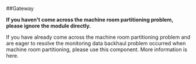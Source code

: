 ##Gateway

**If you haven't come across the machine room partitioning problem, please ignore the module directly.**

If you have already come across the machine room partitioning problem and are eager to resolve the monitoring data backhaul problem occurred when machine room partitioning, please use this component. More information is here.

